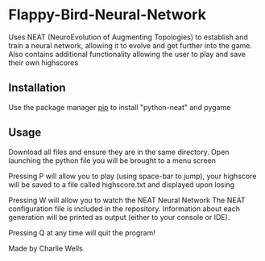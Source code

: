# Flappy-Bird-Neural-Network
Uses NEAT (NeuroEvolution of Augmenting Topologies) to establish and train a neural network, allowing it to evolve and get further into the game. 
Also contains additional functionality allowing the user to play and save their own highscores


## Installation
Use the package manager [pip](https://pip.pypa.io/en/stable/) to install "python-neat" and pygame

## Usage
Download all files and ensure they are in the same directory.
Open launching the python file you will be brought to a menu screen

Pressing P will allow you to play (using space-bar to jump),
your highscore will be saved to a file called highscore.txt and displayed upon losing

Pressing W will allow you to watch the NEAT Neural Network
The NEAT configuration file is included in the repository.
Information about each generation will be printed as output (either to your console or IDE).

Pressing Q at any time will quit the program!


Made by Charlie Wells
